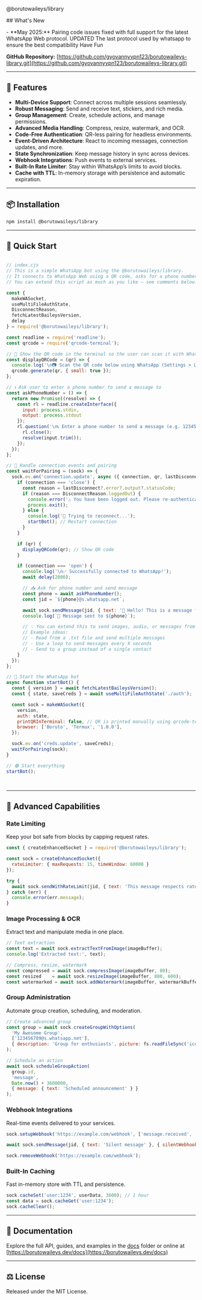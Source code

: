 @borutowaileys/library

\## What's New

\- \*\*May 2025:\*\* Pairing code issues fixed with full support for the latest WhatsApp Web protocol. UPDATED The last protocol used by whatsapp to ensure the best compatibility Have Fun

**GitHub Repository:** [https://github.com/gyovannyvpn123/borutowaileys-library.git](https://github.com/gyovannyvpn123/borutowaileys-library.git)

---

## 🚀 Features

* **Multi-Device Support**: Connect across multiple sessions seamlessly.
* **Robust Messaging**: Send and receive text, stickers, and rich media.
* **Group Management**: Create, schedule actions, and manage permissions.
* **Advanced Media Handling**: Compress, resize, watermark, and OCR.
* **Code-Free Authentication**: QR-less pairing for headless environments.
* **Event-Driven Architecture**: React to incoming messages, connection updates, and more.
* **State Synchronization**: Keep message history in sync across devices.
* **Webhook Integrations**: Push events to external services.
* **Built-In Rate Limiter**: Stay within WhatsApp’s limits to avoid blocks.
* **Cache with TTL**: In-memory storage with persistence and automatic expiration.

---

## 📦 Installation

```bash
npm install @borutowaileys/library
```

---

## 🏁 Quick Start

```javascript

// index.cjs
// This is a simple WhatsApp bot using the @borutowaileys/library.
// It connects to WhatsApp Web using a QR code, asks for a phone number, and sends a test message.
// You can extend this script as much as you like — see comments below!

const {
  makeWASocket,
  useMultiFileAuthState,
  DisconnectReason,
  fetchLatestBaileysVersion,
  delay
} = require('@borutowaileys/library');

const readline = require('readline');
const qrcode = require('qrcode-terminal');

// 🔲 Show the QR code in the terminal so the user can scan it with WhatsApp
const displayQRCode = (qr) => {
  console.log('\n📷 Scan the QR code below using WhatsApp (Settings > Linked Devices > Link a device):\n');
  qrcode.generate(qr, { small: true });
};

// 📞 Ask user to enter a phone number to send a message to
const askPhoneNumber = () => {
  return new Promise((resolve) => {
    const rl = readline.createInterface({
      input: process.stdin,
      output: process.stdout
    });
    rl.question('\n📞 Enter a phone number to send a message (e.g. 123456789): ', (input) => {
      rl.close();
      resolve(input.trim());
    });
  });
};

// 🔄 Handle connection events and pairing
const waitForPairing = (sock) => {
  sock.ev.on('connection.update', async ({ connection, qr, lastDisconnect }) => {
    if (connection === 'close') {
      const reason = lastDisconnect?.error?.output?.statusCode;
      if (reason === DisconnectReason.loggedOut) {
        console.error('⚠️ You have been logged out. Please re-authenticate.');
        process.exit();
      } else {
        console.log('🔁 Trying to reconnect...');
        startBot(); // Restart connection
      }
    }

    if (qr) {
      displayQRCode(qr); // Show QR code
    }

    if (connection === 'open') {
      console.log('\n✅ Successfully connected to WhatsApp!');
      await delay(2000);

      // 📥 Ask for phone number and send message
      const phone = await askPhoneNumber();
      const jid = `${phone}@s.whatsapp.net`;

      await sock.sendMessage(jid, { text: '👋 Hello! This is a message from your Boruto bot.' });
      console.log(`📨 Message sent to ${phone}`);

      // 💡 You can extend this to send images, audio, or messages from files!
      // Example ideas:
      // - Read from a .txt file and send multiple messages
      // - Use a loop to send messages every X seconds
      // - Send to a group instead of a single contact
    }
  });
};

// 🚀 Start the WhatsApp bot
async function startBot() {
  const { version } = await fetchLatestBaileysVersion();
  const { state, saveCreds } = await useMultiFileAuthState('./auth');

  const sock = makeWASocket({
    version,
    auth: state,
    printQRInTerminal: false, // QR is printed manually using qrcode-terminal
    browser: ['Boruto', 'Termux', '1.0.0'],
  });

  sock.ev.on('creds.update', saveCreds);
  waitForPairing(sock);
}

// 🟢 Start everything
startBot();




```

---

## 🌟 Advanced Capabilities

### Rate Limiting

Keep your bot safe from blocks by capping request rates.

```javascript
const { createEnhancedSocket } = require('@borutowaileys/library');

const sock = createEnhancedSocket({
  rateLimiter: { maxRequests: 15, timeWindow: 60000 }
});

try {
  await sock.sendWithRateLimit(jid, { text: 'This message respects rate limits' });
} catch (err) {
  console.error(err.message);
}
```

### Image Processing & OCR

Extract text and manipulate media in one place.

```javascript
// Text extraction
const text = await sock.extractTextFromImage(imageBuffer);
console.log('Extracted text:', text);

// Compress, resize, watermark
const compressed = await sock.compressImage(imageBuffer, 80);
const resized    = await sock.resizeImage(imageBuffer, 800, 600);
const watermarked = await sock.addWatermark(imageBuffer, watermarkBuffer, { opacity: 0.5, x: 10, y: 10 });
```

### Group Administration

Automate group creation, scheduling, and moderation.

```javascript
// Create advanced group
const group = await sock.createGroupWithOptions(
  'My Awesome Group',
  ['123456789@s.whatsapp.net'],
  { description: 'Group for enthusiasts', picture: fs.readFileSync('icon.jpg'), restrict: true }
);

// Schedule an action
await sock.scheduleGroupAction(
  group.id,
  'message',
  Date.now() + 3600000,
  { message: { text: 'Scheduled announcement' } }
);
```

### Webhook Integrations

Real-time events delivered to your services.

```javascript
sock.setupWebhook('https://example.com/webhook', ['message.received', 'message.sent']);

await sock.sendMessage(jid, { text: 'Silent message' }, { silentWebhook: true });

sock.removeWebhook('https://example.com/webhook');
```

### Built-In Caching

Fast in-memory store with TTL and persistence.

```javascript
sock.cacheSet('user:1234', userData, 3600); // 1 hour
const data = sock.cacheGet('user:1234');
sock.cacheClear();
```

---

## 📖 Documentation

Explore the full API, guides, and examples in the [docs](./docs) folder or online at [https://borutowaileys.dev/docs](https://borutowaileys.dev/docs)

---

## ⚖️ License

Released under the MIT License.
